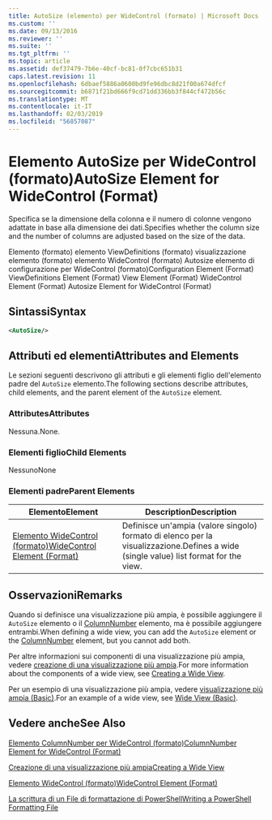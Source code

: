 ```yaml
---
title: AutoSize (elemento) per WideControl (formato) | Microsoft Docs
ms.custom: ''
ms.date: 09/13/2016
ms.reviewer: ''
ms.suite: ''
ms.tgt_pltfrm: ''
ms.topic: article
ms.assetid: def37479-7b6e-40cf-bc81-0f7cbc651b31
caps.latest.revision: 11
ms.openlocfilehash: 6dbaef5886a0600bd9fe96dbc8d21f00a674dfcf
ms.sourcegitcommit: b6871f21bd666f9cd71dd336bb3f844cf472b56c
ms.translationtype: MT
ms.contentlocale: it-IT
ms.lasthandoff: 02/03/2019
ms.locfileid: "56857087"
---
```

# <a name="autosize-element-for-widecontrol-format"></a><span data-ttu-id="b2e2d-102">Elemento AutoSize per WideControl (formato)</span><span class="sxs-lookup"><span data-stu-id="b2e2d-102">AutoSize Element for WideControl (Format)</span></span>

<span data-ttu-id="b2e2d-103">Specifica se la dimensione della colonna e il numero di colonne vengono adattate in base alla dimensione dei dati.</span><span class="sxs-lookup"><span data-stu-id="b2e2d-103">Specifies whether the column size and the number of columns are adjusted based on the size of the data.</span></span>

<span data-ttu-id="b2e2d-104">Elemento (formato) elemento ViewDefinitions (formato) visualizzazione elemento (formato) elemento WideControl (formato) Autosize elemento di configurazione per WideControl (formato)</span><span class="sxs-lookup"><span data-stu-id="b2e2d-104">Configuration Element (Format) ViewDefinitions Element (Format) View Element (Format) WideControl Element (Format) Autosize Element for WideControl (Format)</span></span>

## <a name="syntax"></a><span data-ttu-id="b2e2d-105">Sintassi</span><span class="sxs-lookup"><span data-stu-id="b2e2d-105">Syntax</span></span>

```xml
<AutoSize/>
```

## <a name="attributes-and-elements"></a><span data-ttu-id="b2e2d-106">Attributi ed elementi</span><span class="sxs-lookup"><span data-stu-id="b2e2d-106">Attributes and Elements</span></span>

<span data-ttu-id="b2e2d-107">Le sezioni seguenti descrivono gli attributi e gli elementi figlio dell'elemento padre del `AutoSize` elemento.</span><span class="sxs-lookup"><span data-stu-id="b2e2d-107">The following sections describe attributes, child elements, and the parent element of the `AutoSize` element.</span></span>

### <a name="attributes"></a><span data-ttu-id="b2e2d-108">Attributes</span><span class="sxs-lookup"><span data-stu-id="b2e2d-108">Attributes</span></span>

<span data-ttu-id="b2e2d-109">Nessuna.</span><span class="sxs-lookup"><span data-stu-id="b2e2d-109">None.</span></span>

### <a name="child-elements"></a><span data-ttu-id="b2e2d-110">Elementi figlio</span><span class="sxs-lookup"><span data-stu-id="b2e2d-110">Child Elements</span></span>

<span data-ttu-id="b2e2d-111">Nessuno</span><span class="sxs-lookup"><span data-stu-id="b2e2d-111">None</span></span>

### <a name="parent-elements"></a><span data-ttu-id="b2e2d-112">Elementi padre</span><span class="sxs-lookup"><span data-stu-id="b2e2d-112">Parent Elements</span></span>

|<span data-ttu-id="b2e2d-113">Elemento</span><span class="sxs-lookup"><span data-stu-id="b2e2d-113">Element</span></span>|<span data-ttu-id="b2e2d-114">Description</span><span class="sxs-lookup"><span data-stu-id="b2e2d-114">Description</span></span>|
|-------------|-----------------|
|[<span data-ttu-id="b2e2d-115">Elemento WideControl (formato)</span><span class="sxs-lookup"><span data-stu-id="b2e2d-115">WideControl Element (Format)</span></span>](./widecontrol-element-format.md)|<span data-ttu-id="b2e2d-116">Definisce un'ampia (valore singolo) formato di elenco per la visualizzazione.</span><span class="sxs-lookup"><span data-stu-id="b2e2d-116">Defines a wide (single value) list format for the view.</span></span>|

## <a name="remarks"></a><span data-ttu-id="b2e2d-117">Osservazioni</span><span class="sxs-lookup"><span data-stu-id="b2e2d-117">Remarks</span></span>

<span data-ttu-id="b2e2d-118">Quando si definisce una visualizzazione più ampia, è possibile aggiungere il `AutoSize` elemento o il [ColumnNumber](./columnnumber-element-for-widecontrol-format.md) elemento, ma è possibile aggiungere entrambi.</span><span class="sxs-lookup"><span data-stu-id="b2e2d-118">When defining a wide view, you can add the `AutoSize` element or the [ColumnNumber](./columnnumber-element-for-widecontrol-format.md) element, but you cannot add both.</span></span>

<span data-ttu-id="b2e2d-119">Per altre informazioni sui componenti di una visualizzazione più ampia, vedere [creazione di una visualizzazione più ampia](./creating-a-wide-view.md).</span><span class="sxs-lookup"><span data-stu-id="b2e2d-119">For more information about the components of a wide view, see [Creating a Wide View](./creating-a-wide-view.md).</span></span>

<span data-ttu-id="b2e2d-120">Per un esempio di una visualizzazione più ampia, vedere [visualizzazione più ampia (Basic)](./wide-view-basic.md).</span><span class="sxs-lookup"><span data-stu-id="b2e2d-120">For an example of a wide view, see [Wide View (Basic)](./wide-view-basic.md).</span></span>

## <a name="see-also"></a><span data-ttu-id="b2e2d-121">Vedere anche</span><span class="sxs-lookup"><span data-stu-id="b2e2d-121">See Also</span></span>

[<span data-ttu-id="b2e2d-122">Elemento ColumnNumber per WideControl (formato)</span><span class="sxs-lookup"><span data-stu-id="b2e2d-122">ColumnNumber Element for WideControl (Format)</span></span>](./columnnumber-element-for-widecontrol-format.md)

[<span data-ttu-id="b2e2d-123">Creazione di una visualizzazione più ampia</span><span class="sxs-lookup"><span data-stu-id="b2e2d-123">Creating a Wide View</span></span>](./creating-a-wide-view.md)

[<span data-ttu-id="b2e2d-124">Elemento WideControl (formato)</span><span class="sxs-lookup"><span data-stu-id="b2e2d-124">WideControl Element (Format)</span></span>](./widecontrol-element-format.md)

[<span data-ttu-id="b2e2d-125">La scrittura di un File di formattazione di PowerShell</span><span class="sxs-lookup"><span data-stu-id="b2e2d-125">Writing a PowerShell Formatting File</span></span>](./writing-a-powershell-formatting-file.md)
